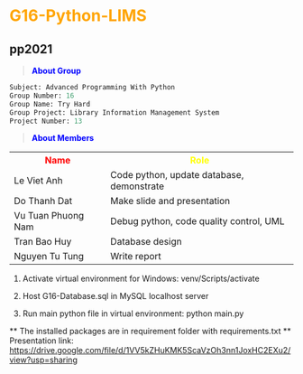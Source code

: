 # <span style="color:orange"> G16-Python-LIMS </span>
## pp2021
> <span style="color:blue; font-weight:bold">About Group</span> 
```python
Subject: Advanced Programming With Python
Group Number: 16
Group Name: Try Hard
Group Project: Library Information Management System
Project Number: 13
```
> <span style="color:blue; font-weight:bold">About Members</span> 
<table>
  <tr>
    <th style="color:red; font-weight:bold"> Name </th>
  	<th style="color:yellow; font-weight:bold"> Role </th>
  </tr>

  <tr>
  	<td> Le Viet Anh </td>
  	<td> Code python, update database, demonstrate </td>
  </tr>
  
  <tr>
  	<td> Do Thanh Dat </td>
  	<td> Make slide and presentation </td>
  </tr>  

  <tr>
  	<td> Vu Tuan Phuong Nam </td>
  	<td> Debug python, code quality control, UML </td>
  </tr>

  <tr>
  	<td> Tran Bao Huy </td>
  	<td> Database design </td>
  </tr>
  
  <tr>
  	<td> Nguyen Tu Tung </td>
  	<td> Write report </td>
  </tr>  
</table>

1. Activate virtual environment for Windows: venv/Scripts/activate

2. Host G16-Database.sql in MySQL localhost server

3. Run main python file in virtual environment: python main.py

** The installed packages are in requirement folder with requirements.txt **
Presentation link: https://drive.google.com/file/d/1VV5kZHuKMK5ScaVzOh3nn1JoxHC2EXu2/view?usp=sharing
